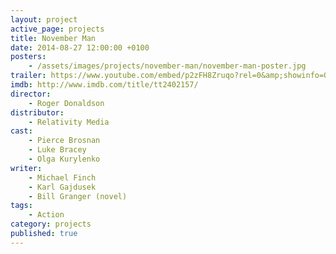 ```yaml
---
layout: project
active_page: projects
title: November Man
date: 2014-08-27 12:00:00 +0100
posters:
    - /assets/images/projects/november-man/november-man-poster.jpg
trailer: https://www.youtube.com/embed/p2zFH8Zruqo?rel=0&amp;showinfo=0
imdb: http://www.imdb.com/title/tt2402157/
director:
    - Roger Donaldson
distributor:
    - Relativity Media
cast:
    - Pierce Brosnan
    - Luke Bracey
    - Olga Kurylenko
writer:
    - Michael Finch
    - Karl Gajdusek
    - Bill Granger (novel)
tags:
    - Action
category: projects
published: true
---
```

